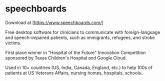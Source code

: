 # speechboards

Download at [https://www.speechboards.com/]

Free desktop software for clinicians to communicate with foreign-language and speech-impaired patients, such as immigrants, refugees, and stroke victims.

First place winner in "Hospital of the Future" Innovation Competition sponsored by Texas Children's Hospital and Google Cloud.

Used in 10+ countries (US, India, Canada, England, etc.) to help 100s of patients at US Veterans Affairs, nursing homes, hospitals, schools.
